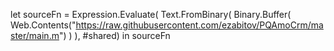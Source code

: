 let
    sourceFn = Expression.Evaluate(
        Text.FromBinary(
            Binary.Buffer(
                Web.Contents("https://raw.githubusercontent.com/ezabitov/PQAmoCrm/master/main.m")
            )
        ), #shared)
in
    sourceFn
